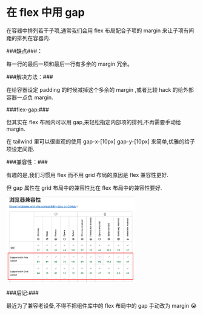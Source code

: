 # 在 flex 中用 gap

在容器中排列若干子项,通常我们会用 flex 布局配合子项的 margin 来让子项有间距的排列在容器内.

###缺点###：

每一行的最后一项和最后一行有多余的 margin 冗余。

###解决方法：###

在给容器设定 padding 的时候减掉这个多余的 margin ,或者比较 hack 的给外部容器一点负 margin.

###flex-gap:###

但其实在 flex 布局内可以用 gap,来轻松指定内部项的排列,不再需要手动给 margin.

在 tailwind 里可以很直观的使用 gap-x-[10px] gap-y-[10px] 来简单,优雅的给子项设定间距.

###兼容性：###

有趣的是,我们习惯用 flex 而不用 grid 布局的原因是 flex 兼容性更好.

但 gap 属性在 grid 布局中的兼容性比在 flex 布局中的兼容性要好.

<img src="./img/image-20240822173339977.png" alt="image-20240822173339977" style="zoom: 33%;" />

###后记:###

最近为了兼容老设备,不得不把组件库中的 flex 布局中的 gap 手动改为 margin 😭
